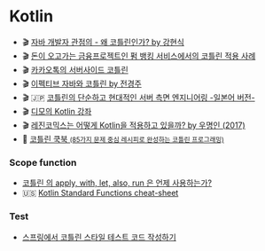 # Kotlin
- 🎬 [자바 개발자 관점의 - 왜 코틀린인가? by 강현식](https://youtu.be/HhifPEExguA)
- 🎬 [돈이 오고가는 금융프로젝트인 펌 뱅킹 서비스에서의 코틀린 적용 사례](https://mk-v1.kakaocdn.net/dn/if-kakao/conf2019/conf_video_2019/1_103_04_m1.mp4)
- 🎬 [카카오톡의 서버사이드 코틀린](https://tv.kakao.com/channel/3150758/cliplink/391419295)
- 🎬 [이펙티브 자바와 코틀린 by 전경주](https://youtu.be/QIRJKIDLZgU)
- 🎬 🇯🇵 [코틀린의 단순하고 현대적인 서버 측면 엔지니어링 -일본어 버전-](https://youtu.be/bH1PTncifBk)
- 🎬 [디모의 Kotlin 강좌](https://www.youtube.com/watch?v=8RIsukgeUVw&list=PLQdnHjXZyYadiw5aV3p6DwUdXV2bZuhlN)
- 🎬 [레진코믹스는 어떻게 Kotlin을 적용하고 있을까? by 우명인 (2017)](https://youtu.be/Z4DTCGK-FRI)
- 📖 [코틀린 쿡북 <small>(85가지 문제 중심 레시피로 완성하는 코틀린 프로그래밍)</small>](https://ridibooks.com/books/3649000014)

### Scope function
- [코틀린 의 apply, with, let, also, run 은 언제 사용하는가?](https://medium.com/@limgyumin/%EC%BD%94%ED%8B%80%EB%A6%B0-%EC%9D%98-apply-with-let-also-run-%EC%9D%80-%EC%96%B8%EC%A0%9C-%EC%82%AC%EC%9A%A9%ED%95%98%EB%8A%94%EA%B0%80-4a517292df29)
- 🇺🇸 [Kotlin Standard Functions cheat-sheet](https://medium.com/androiddevelopers/kotlin-standard-functions-cheat-sheet-27f032dd4326)

### Test
- [스프링에서 코틀린 스타일 테스트 코드 작성하기](https://techblog.woowahan.com/5825/)